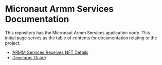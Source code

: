 # Micronaut Armm Services Documentation

This repository has the Micronaut Armm Services application code. This initial page serves as the table of contents 
for documentation relating to the project.

- [ARMM Services Receives NFT Details](./documentation/armm-receives-nft-details.md)
- [Developer Guide](./documentation/developer-guide.md)
